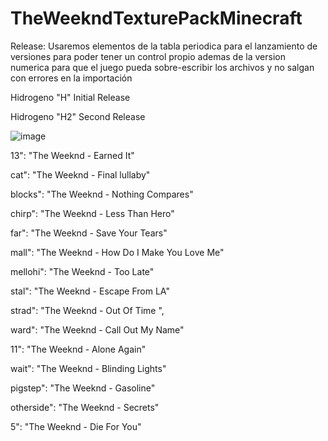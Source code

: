 # TheWeekndTexturePackMinecraft
Release: Usaremos elementos de la tabla periodica para el lanzamiento de versiones para poder tener un control propio ademas de la version numerica para que el juego pueda sobre-escribir los archivos y no salgan con errores en la importación

Hidrogeno "H" Initial Release

Hidrogeno "H2" Second Release

![image](https://user-images.githubusercontent.com/73773940/208227716-85f84eb9-0c03-4c5d-b225-bc6440c01b8f.png)

13": "The Weeknd - Earned It"

cat": "The Weeknd -  Final lullaby"

blocks": "The Weeknd - Nothing Compares"

chirp": "The Weeknd - Less Than Hero"

far": "The Weeknd - Save Your Tears"

mall": "The Weeknd - How Do I Make You Love Me"

mellohi": "The Weeknd - Too Late"

stal": "The Weeknd - Escape From LA"

strad": "The Weeknd - Out Of Time ",

ward": "The Weeknd - Call Out My Name"

11": "The Weeknd - Alone Again"

wait": "The Weeknd - Blinding Lights"

pigstep": "The Weeknd - Gasoline"

otherside": "The Weeknd - Secrets"

5": "The Weeknd - Die For You"
